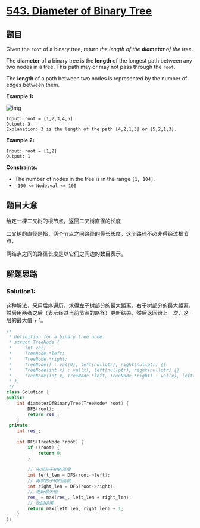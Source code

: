 # [543. Diameter of Binary Tree](https://leetcode.com/problems/diameter-of-binary-tree/)

##  题目

Given the `root` of a binary tree, return *the length of the **diameter** of the tree*.

The **diameter** of a binary tree is the **length** of the longest path between any two nodes in a tree. This path may or may not pass through the `root`.

The **length** of a path between two nodes is represented by the number of edges between them.

 

**Example 1:**

![img](https://assets.leetcode.com/uploads/2021/03/06/diamtree.jpg)

```
Input: root = [1,2,3,4,5]
Output: 3
Explanation: 3 is the length of the path [4,2,1,3] or [5,2,1,3].
```

**Example 2:**

```
Input: root = [1,2]
Output: 1
```

 

**Constraints:**

- The number of nodes in the tree is in the range `[1, 104]`.
- `-100 <= Node.val <= 100`

## 题目大意

给定一棵二叉树的根节点，返回二叉树直径的长度

二叉树的直径是指，两个节点之间路径的最长长度，这个路径不必非得经过根节点，

两结点之间的路径长度是以它们之间边的数目表示。

## 解题思路

### Solution1:

这种解法，采用后序遍历，求得左子树部分的最大距离，右子树部分的最大距离，然后用两者之后（表示经过当前节点的路径）更新结果，然后返回给上一次，这一层的最大值 + 1。

`````c++
/*
 * Definition for a binary tree node.
 * struct TreeNode {
 *     int val;
 *     TreeNode *left;
 *     TreeNode *right;
 *     TreeNode() : val(0), left(nullptr), right(nullptr) {}
 *     TreeNode(int x) : val(x), left(nullptr), right(nullptr) {}
 *     TreeNode(int x, TreeNode *left, TreeNode *right) : val(x), left(left), right(right) {}
 * };
 */
class Solution {
public:
    int diameterOfBinaryTree(TreeNode* root) {
        DFS(root);
        return res_;
    }
 private:
    int res_;
    
    int DFS(TreeNode *root) {
        if (!root) {
            return 0;
        }
        
        // 先求左子树的高度
        int left_len = DFS(root->left);
        // 再求右子树的高度
        int right_len = DFS(root->right);
        // 更新最大值
        res_ = max(res_, left_len + right_len);
        // 返回结果
        return max(left_len, right_len) + 1;
    }
};
`````

